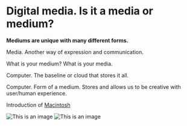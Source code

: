 # Digital media. Is it a media or medium?

**Mediums are unique with many different forms.** 

Media. Another way of expression and communication. 

What is your medium? What is your media. 

Computer. The baseline or cloud that stores it all.

Computer. Form of a medium. Stores and allows us to be creative with user/human experience.

Introduction of [Macintosh](https://www.youtube.com/watch?v=2B-XwPjn9YY)

![This is an image](https://www.cultofmac.com/ezoimgfmt/cdn.cultofmac.com/wp-content/uploads/2017/01/273caed64267e8405cd74575bb61a38a.jpg)
![This is an image](https://cdn.vox-cdn.com/thumbor/IdMfYXicv9XYT8y6Q1VQNaT5WaA=/2x0:607x403/1820x1213/filters:focal(2x0:607x403):format(webp)/cdn.vox-cdn.com/assets/2061339/steve-jobs-macintosh.jpg)
